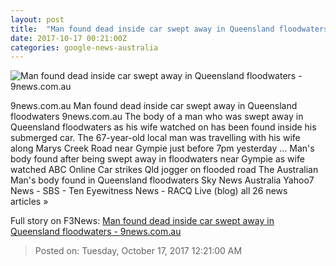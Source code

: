 ```yaml
---
layout: post
title:  "Man found dead inside car swept away in Queensland floodwaters - 9news.com.au"
date: 2017-10-17 00:21:00Z
categories: google-news-australia
---
```


![Man found dead inside car swept away in Queensland floodwaters - 9news.com.au](http://prod.static9.net.au/_/media/2017/10/17/05/29/20171016001320498253original.jpg)

9news.com.au Man found dead inside car swept away in Queensland floodwaters 9news.com.au The body of a man who was swept away in Queensland floodwaters as his wife watched on has been found inside his submerged car. The 67-year-old local man was travelling with his wife along Marys Creek Road near Gympie just before 7pm yesterday ... Man's body found after being swept away in floodwaters near Gympie as wife watched ABC Online Car strikes Qld jogger on flooded road The Australian Man's body found in Queensland floodwaters Sky News Australia Yahoo7 News - SBS - Ten Eyewitness News - RACQ Live (blog) all 26 news articles »


Full story on F3News: [Man found dead inside car swept away in Queensland floodwaters - 9news.com.au](http://www.f3nws.com/n/nP24qF)

> Posted on: Tuesday, October 17, 2017 12:21:00 AM
